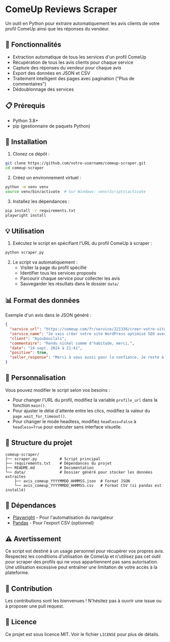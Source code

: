 # ComeUp Reviews Scraper

Un outil en Python pour extraire automatiquement les avis clients de votre profil ComeUp ainsi que les réponses du vendeur.

## 🌟 Fonctionnalités

- Extraction automatique de tous les services d'un profil ComeUp
- Récupération de tous les avis clients pour chaque service
- Capture des réponses du vendeur pour chaque avis
- Export des données en JSON et CSV
- Traitement intelligent des pages avec pagination ("Plus de commentaires")
- Dédoublonnage des services

## 📋 Prérequis

- Python 3.8+
- pip (gestionnaire de paquets Python)

## 🚀 Installation

1. Clonez ce dépôt :
```bash
git clone https://github.com/votre-username/comeup-scraper.git
cd comeup-scraper
```

2. Créez un environnement virtuel :
```bash
python -m venv venv
source venv/bin/activate  # Sur Windows: venv\Scripts\activate
```

3. Installez les dépendances :
```bash
pip install -r requirements.txt
playwright install
```

## 💡 Utilisation

1. Exécutez le script en spécifiant l'URL du profil ComeUp à scraper :
```bash
python scraper.py
```

2. Le script va automatiquement :
   - Visiter la page du profil spécifié
   - Identifier tous les services proposés
   - Parcourir chaque service pour collecter les avis
   - Sauvegarder les résultats dans le dossier `data/`

## 📊 Format des données

Exemple d'un avis dans le JSON généré :
```json
{
  "service_url": "https://comeup.com/fr/service/221336/creer-votre-site-wordpress-optimise-seo-avec-un-design-premium",
  "service_name": "Je vais créer votre site WordPress optimisé SEO avec un design premium",
  "client": "Ayoubouilali",
  "commentaire": "Rendu nickel comme d'habitude, merci.",
  "date": "24 sept. 2024 à 21:41",
  "positive": true,
  "seller_response": "Merci à vous aussi pour la confiance. Je reste à votre disposition."
}
```

## 🔧 Personnalisation

Vous pouvez modifier le script selon vos besoins :

- Pour changer l'URL du profil, modifiez la variable `profile_url` dans la fonction `main()`.
- Pour ajuster le délai d'attente entre les clics, modifiez la valeur du `page.wait_for_timeout()`.
- Pour changer le mode headless, modifiez `headless=False` à `headless=True` pour exécuter sans interface visuelle.

## 📁 Structure du projet

```
comeup-scraper/
├── scraper.py          # Script principal
├── requirements.txt    # Dépendances du projet
├── README.md           # Documentation
└── data/               # Dossier généré pour stocker les données extraites
    ├── avis_comeup_YYYYMMDD_HHMMSS.json  # Format JSON
    └── avis_comeup_YYYYMMDD_HHMMSS.csv   # Format CSV (si pandas est installé)
```

## 📑 Dépendances

- [Playwright](https://playwright.dev/) - Pour l'automatisation du navigateur
- [Pandas](https://pandas.pydata.org/) - Pour l'export CSV (optionnel)

## ⚠️ Avertissement

Ce script est destiné à un usage personnel pour récupérer vos propres avis. Respectez les conditions d'utilisation de ComeUp et n'utilisez pas cet outil pour scraper des profils qui ne vous appartiennent pas sans autorisation. Une utilisation excessive peut entraîner une limitation de votre accès à la plateforme.

## 🤝 Contribution

Les contributions sont les bienvenues ! N'hésitez pas à ouvrir une issue ou à proposer une pull request.

## 📜 Licence

Ce projet est sous licence MIT. Voir le fichier `LICENSE` pour plus de détails.